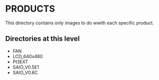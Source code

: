 # PRODUCTS
This directory contains only images to do wwith each specific product.

## Directories at this level
* FAN
* LCD_640x480
* PI3EXT
* SAIO_V0.5E1
* SAIO_V0.6C